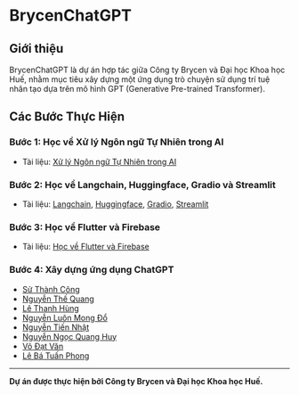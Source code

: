 # BrycenChatGPT

## Giới thiệu

BrycenChatGPT là dự án hợp tác giữa Công ty Brycen và Đại học Khoa học Huế, nhằm mục tiêu xây dựng một ứng dụng trò chuyện sử dụng trí tuệ nhân tạo dựa trên mô hình GPT (Generative Pre-trained Transformer).

## Các Bước Thực Hiện

### Bước 1: Học về Xử lý Ngôn ngữ Tự Nhiên trong AI

- Tài liệu: [Xử lý Ngôn ngữ Tự Nhiên trong AI](https://github.com/Brycenvn/BrycenChatGPT/tree/main/NLP_Documents)

### Bước 2: Học về Langchain, Huggingface, Gradio và Streamlit

- Tài liệu: [Langchain](https://github.com/Brycenvn/BrycenChatGPT/tree/main/Framework_Documents/Langchain_tutorials), [Huggingface](https://www.youtube.com/watch?v=00GKzGyWFEs&list=PLo2EIpI_JMQvWfQndUesu0nPBAtZ9gP1o), [Gradio](https://www.gradio.app/guides), [Streamlit](https://docs.streamlit.io/library/api-reference)

### Bước 3: Học về Flutter và Firebase

- Tài liệu: [Học về Flutter và Firebase](https://github.com/Brycenvn/BrycenChatGPT/tree/main/Flutter_Documents)

### Bước 4: Xây dựng ứng dụng ChatGPT

- [Sử Thành Công](https://github.com/Brycenvn/SuThanhCong)
- [Nguyễn Thế Quang](https://github.com/Brycenvn/NguyenTheQuang)
- [Lê Thanh Hùng](https://github.com/Brycenvn/LeThanhHung)
- [Nguyễn Luôn Mong Đổ](https://github.com/Brycenvn/NguyenLuonMongDo)
- [Nguyễn Tiến  Nhật](https://github.com/Brycenvn/NguyenTienNhat)
- [Nguyễn Ngọc Quang Huy](https://github.com/Brycenvn/NguyenNgocQuangHuy)
- [Võ Đạt Văn](https://github.com/Brycenvn/VoDatVan)
- [Lê Bá Tuấn Phong](https://github.com/lebatuanphong5398/flutter_chatgpt)

---
**Dự án được thực hiện bởi Công ty Brycen và Đại học Khoa học Huế.**

